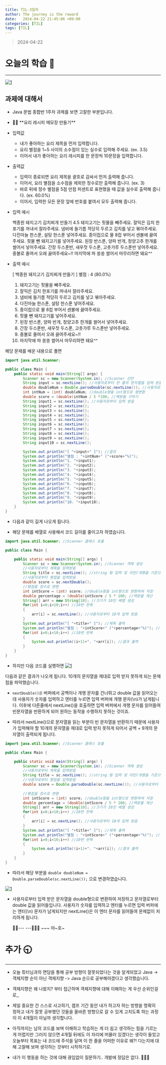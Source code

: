 ```yaml
---
title: TIL-3일차
author: The journey is the reward
date:   2024-04-22 21:45:06 +09:00
categories: [TIL]
tags: [TIL]
---
```


> 2024-04-22

# 오늘의 학습 🌠
---
<a  href="https://github.com/LeeNaYoung240/LeeNaYoung240.github.io/assets/107848521/508c1ca6-10b6-4663-b1f9-7abf88bdeb51"  class="popup img-link"><img  src="https://github.com/LeeNaYoung240/LeeNaYoung240.github.io/assets/107848521/508c1ca6-10b6-4663-b1f9-7abf88bdeb51"  alt="1"  loading="lazy"></a>  

## 과제에 대해서

- Java 문법 종합반 1주차 과제를 보면 고찰한 부분입니다.
- <aside> 💁‍♀️ **요리 레시피 메모장 만들기**

-   입력값
    -   내가 좋아하는 요리 제목을 먼저 입력합니다.
    -   요리 별점을 1~5 사이의 소수점이 있는 실수로 입력해 주세요. (ex. 3.5)
    -   이어서 내가 좋아하는 요리 레시피를 한 문장씩 10문장을 입력합니다.
-   출력값
    -   입력이 종료되면 요리 제목을 괄호로 감싸서 먼저 출력해 줍니다.
    -   이어서, 요리 별점을 소수점을 제외한 정수로만 출력해 줍니다. (ex. 3)
    -   바로 뒤에 정수 별점을 5점 만점 퍼센트로 표현했을 때 값을 실수로 출력해 줍니다. (ex. 60.0%)
    -   이어서, 입력한 모든 문장 앞에 번호를 붙여서 모두 출력해 줍니다. </aside>

- 입력 예시

    백종원 돼지고기 김치찌개 만들기
    4.5
    돼지고기는 핏물을 빼주세요.
    잘익은 김치 한포기를 꺼내서 잘라주세요.
    냄비에 들기름 적당히 두르고 김치를 넣고 볶아주세요.
    다진마늘 한스푼, 설탕 한스푼 넣어주세요.
    종이컵으로 물 8컵 부어서 센불에 끓여주세요.
    핏물 뺀 돼지고기를 넣어주세요.
    된장 반스푼, 양파 반개, 청양고추 한개를 썰어서 넣어주세요.
    간장 두스푼반, 새우젓 두스푼, 고춧가루 두스푼반 넣어주세요.
    중불로 줄여서 오래 끓여주세요~!!	
    마지막에 파 쏭쏭 썰어서 마무리하면 돼요^^

- 출력 예시

    [ 백종원 돼지고기 김치찌개 만들기 ]
    별점 : 4 (80.0%)
    1. 돼지고기는 핏물을 빼주세요.
    2. 잘익은 김치 한포기를 꺼내서 잘라주세요.
    3. 냄비에 들기름 적당히 두르고 김치를 넣고 볶아주세요.
    4. 다진마늘 한스푼, 설탕 한스푼 넣어주세요.
    5. 종이컵으로 물 8컵 부어서 센불에 끓여주세요.
    6. 핏물 뺀 돼지고기를 넣어주세요.
    7. 된장 반스푼, 양파 반개, 청양고추 한개를 썰어서 넣어주세요.
    8. 간장 두스푼반, 새우젓 두스푼, 고춧가루 두스푼반 넣어주세요.
    9. 중불로 줄여서 오래 끓여주세요~!!	
    10. 마지막에 파 쏭쏭 썰어서 마무리하면 돼요^^

해당 문제를 배운 내용으로 풀면 
```java
import java.util.Scanner;

public class Main {
    public static void main(String[] args) {
        Scanner sc = new Scanner(System.in); //Scanner 선언
        String input = sc.nextLine(); //사용자로부터 한 줄의 문자열을 입력 받음
        double doubleNum = Double.parseDouble(sc.nextLine()); //사용자로부터 입력받은 문자열을 double형으로 변환하여 저장
        int intNum = (int) doubleNum; //double형을 int형으로 형변환
        double score = (double)intNum / 5 *100; //백분율 구하기
        String input1 = sc.nextLine(); //사용자로부터 입력 받음
        String input2 = sc.nextLine();
        String input3 = sc.nextLine();
        String input4 = sc.nextLine();
        String input5 = sc.nextLine();
        String input6 = sc.nextLine();
        String input7 = sc.nextLine();
        String input8 = sc.nextLine();
        String input9 = sc.nextLine();
        String input10 = sc.nextLine();

        System.out.println("[ "+input+" ]"); //결과
        System.out.println("별점 : "+intNum+" ("+score+"%)");
        System.out.println("1. "+input1);
        System.out.println("2. "+input2);
        System.out.println("3. "+input3);
        System.out.println("4. "+input4);
        System.out.println("5. "+input5);
        System.out.println("6. "+input6);
        System.out.println("7. "+input7);
        System.out.println("8. "+input8);
        System.out.println("9. "+input9);
        System.out.println("10. "+input10);
    }
}
```
- 다음과 같이 길게 나오게 됩니다.

- 해당 문제를 배열로 사용해서 코드 길이를 줄이고자 하였습니다.

```java
import java.util.Scanner; //Scanner 클래스 호출

public class Main {

    public static void main(String[] args) {
        Scanner sc = new Scanner(System.in); //Scanner 객체 생성
        //사용자로부터 제목을 입력받음
        String title = sc.nextLine(); //string 형 입력 및 리턴(개행을 기준으로 한 줄을 읽음)
        //사용자로부터 평점을 입력받음
        double score = sc.nextDouble();
        //평점을 정수로 변환
        int intScore = (int) score; //double형을 int형으로 변환하여 저장
        double percentage = (double)intScore / 5 * 100; //백분율 계산
        String[] arr = new String[10]; //크기가 10인 배열 생성
        for(int i=0;i<10;i++) //10번 반복
        {
            arr[i] = sc.nextLine(); //사용자로부터 10개 입력 받음
        }
        System.out.println("[ "+title+" ]"); //제목 출력
        System.out.println("별점 : "+intScore+" ("+percentage+"%)"); //평점과 백분율 출력
        for(int i=0;i<10;i++) //10번 반복
        {
            System.out.println((i+1)+". "+arr[i]); //결과 출력
        }
    }
}

```
- 하지만 다음 코드를 실행하면 
<a  href="https://github.com/LeeNaYoung240/LeeNaYoung240.github.io/assets/107848521/f7d569e4-634e-4a4d-a3e0-bcfadd183302"  class="popup img-link"><img  src="https://github.com/LeeNaYoung240/LeeNaYoung240.github.io/assets/107848521/f7d569e4-634e-4a4d-a3e0-bcfadd183302"  alt="1"  loading="lazy"></a>  

다음과 같은 결과가 나오게 됩니다.  10개의 문자열을 제대로 입력 받지 못하게 되는 문제점을 파악했습니다.

- ```nextDouble()은``` 버퍼에서 공백이나 개행 문자를 건너뛰고 double 값을 읽어오는데 사용자가 숫자를 입력하고 엔터를 누르면 입력 버퍼에 개행 문자(\n)가 남게됩니다.  이후에 다른줄에서 nextLine()을 호출하면 입력 버퍼에서 개행 문자를 읽어들여 빈문자열을 반환하게 되어 원하는 동작을 수행하지 못하는 것이죠. 

- 따라서 nextLine()으로 문자열을 읽는 부분이 빈 문자열을 반환하기 때문에 사용자가 입력해야 할 10개의 문자열을 제대로 입력 받지 못하게 되어서 공백 + 9개의 문자열이 출력되게 됩니다.

```java
import java.util.Scanner; //Scanner 클래스 호출

public class Main {

    public static void main(String[] args) {
        Scanner sc = new Scanner(System.in); //Scanner 객체 생성
        //사용자로부터 제목을 입력받음
        String title = sc.nextLine(); //string 형 입력 및 리턴(개행을 기준으로 한 줄을 읽음)
        //사용자로부터 평점을 입력받음
        double score = Double.parseDouble(sc.nextLine()); //사용자로부터 입력받은 문자열을 double형으로 변환하여 저장
       
        //평점을 정수로 변환
        int intScore = (int) score; //double형을 int형으로 변환하여 저장
        double percentage = (double)intScore / 5 * 100; //백분율 계산
        String[] arr = new String[10]; //크기가 10인 배열 생성
        for(int i=0;i<10;i++) //10번 반복
        {
            arr[i] = sc.nextLine(); //사용자로부터 10개 입력 받음
        }
        System.out.println("[ "+title+" ]"); //제목 출력
        System.out.println("별점 : "+intScore+" ("+percentage+"%)"); //평점과 백분율 출력
        for(int i=0;i<10;i++) //10번 반복
        {
            System.out.println((i+1)+". "+arr[i]); //결과 출력
        }
    }
}

```

- 따라서 해당 부분을 ```double doubleNum = Double.parseDouble(sc.nextLine());```
으로 변경하였습니다.

<a  href="https://github.com/LeeNaYoung240/LeeNaYoung240.github.io/assets/107848521/0156db2f-2540-4654-97f5-b9aa5137b4fb"  class="popup img-link"><img  src="https://github.com/LeeNaYoung240/LeeNaYoung240.github.io/assets/107848521/0156db2f-2540-4654-97f5-b9aa5137b4fb"  alt="1"  loading="lazy"></a>  

- 사용자로부터 입력 받은 문자열을 double형으로 변환하여 저장하고 문자열로부터 double 값을 읽어들입니다. 사용자가 숫자를 입력하고 엔터를 누르면 입력 버퍼에는 엔터(\n) 문자가 남게되지만 nextLine()은 이 엔터 문자를 읽어들여 문제없이 처리하게 됩니다.

	🐱‍🏍--- ---🤸🏻‍♀️ ~~~ 야~호~


#  추가 🕤
---
- 오늘 튜터님과의 면담을 통해 공부 방향이 잘못되었다는 것을 알게되었고 Java -> 객체지향 순이 아닌 객체지향 -> Java 순으로 공부해야겠다고 생각했습니다.

- 객체지향은 왜 나왔지? 부터 접근하며 객체지향에 대해 이해하는 게 우선 순위인걸로,,

- 제일 중요한 건 스스로 사고하기, 캠프 기간 동안 내가 하고자 하는 방향을 명확히 정하고 내가 잘못 공부했던 것들을 올바른 방향으로 갈 수 있게 고치도록 하는 과정이 이 4개월이 아닐까 생각합니다.

-  아직까지는 남의 코드를 보며 이해하고 학습하는 게 더 쉽고 생각하는 힘을 기르는 게 어렵지만 그러지 않으면 4개월 뒤에도 이 자리에 머물러 있겠다는 생각이 들었고 오늘부터 목표는 내 코드에 주석을 달며 이 한 줄을  어떠한 이유로 왜?! 다는지에 대해 고찰해 보며 생각하는 것부터 시작하기로.

- 내가 이 행동을 하는 것에 대해 끊임없이 질문하기.. 개발에 정답은 없다. 🤸🏻‍♀️